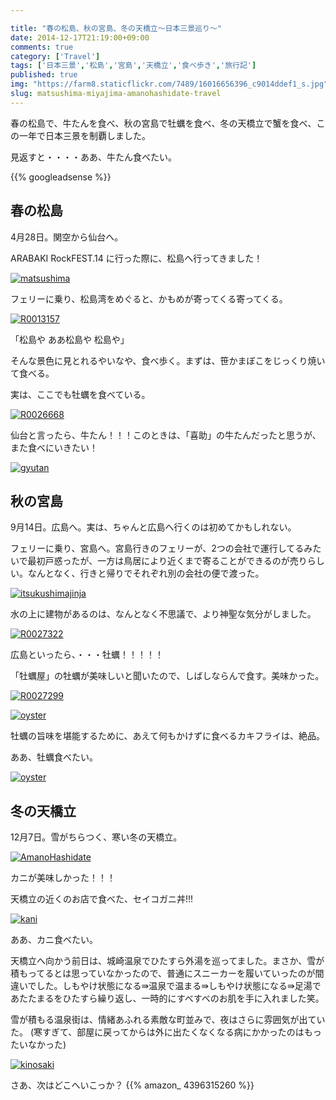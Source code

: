 ```yaml
---

title: "春の松島、秋の宮島、冬の天橋立〜日本三景巡り〜"
date: 2014-12-17T21:19:00+09:00
comments: true
category: ['Travel']
tags: ['日本三景','松島','宮島','天橋立','食べ歩き','旅行記']
published: true
img: "https://farm8.staticflickr.com/7489/16016656396_c9014ddef1_s.jpg"
slug: matsushima-miyajima-amanohashidate-travel
---
```





春の松島で、牛たんを食べ、秋の宮島で牡蠣を食べ、冬の天橋立で蟹を食べ、この一年で日本三景を制覇しました。

見返すと・・・・ああ、牛たん食べたい。



{{% googleadsense %}}



## 春の松島

4月28日。関空から仙台へ。

ARABAKI RockFEST.14 に行った際に、松島へ行ってきました！

<p><a href="https://www.flickr.com/photos/35571855@N06/15856200729" title="matsushimaby meganii, on Flickr"><img class="img-responsive" src="https://farm8.staticflickr.com/7481/15856200729_0ef5423ed3_z.jpg" alt="matsushima"></a></p>

フェリーに乗り、松島湾をめぐると、かもめが寄ってくる寄ってくる。





<p><a href="https://www.flickr.com/photos/35571855@N06/15422499873" title="R0013157by meganii, on Flickr"><img class="img-responsive" src="https://farm8.staticflickr.com/7551/15422499873_d46e6f8211_z.jpg" alt="R0013157"></a></p>


「松島や ああ松島や 松島や」

そんな景色に見とれるやいなや、食べ歩く。まずは、笹かまぼこをじっくり焼いて食べる。

実は、ここでも牡蠣を食べている。

<p><a href="https://www.flickr.com/photos/35571855@N06/15856478307" title="R0026668by meganii, on Flickr"><img class="img-responsive" src="https://farm9.staticflickr.com/8567/15856478307_2f50431289_z.jpg" alt="R0026668"></a></p>


仙台と言ったら、牛たん！！！このときは、「喜助」の牛たんだったと思うが、また食べにいきたい！

<p><a href="https://www.flickr.com/photos/35571855@N06/16041693282" title="gyutanby meganii, on Flickr"><img class="img-responsive" src="https://farm9.staticflickr.com/8639/16041693282_e47556be2d_z.jpg" alt="gyutan"></a></p>


## 秋の宮島
9月14日。広島へ。実は、ちゃんと広島へ行くのは初めてかもしれない。

フェリーに乗り、宮島へ。宮島行きのフェリーが、2つの会社で運行してるみたいで最初戸惑ったが、一方は鳥居により近くまで寄ることができるのが売りらしい。なんとなく、行きと帰りでそれぞれ別の会社の便で渡った。

<p><a href="https://www.flickr.com/photos/35571855@N06/16016656396" title="itsukushimajinjaby meganii, on Flickr"><img class="img-responsive" src="https://farm8.staticflickr.com/7489/16016656396_c9014ddef1_z.jpg" alt="itsukushimajinja"></a></p>


水の上に建物があるのは、なんとなく不思議で、より神聖な気分がしました。

<p><a href="https://www.flickr.com/photos/35571855@N06/15855158350" title="R0027322by meganii, on Flickr"><img class="img-responsive" src="https://farm9.staticflickr.com/8584/15855158350_0a952d8d02_z.jpg" alt="R0027322"></a></p>


広島といったら、・・・牡蠣！！！！！

「牡蠣屋」の牡蠣が美味しいと聞いたので、しばしならんで食す。美味かった。




<p><a href="https://www.flickr.com/photos/35571855@N06/15856148769" title="R0027299by meganii, on Flickr"><img class="img-responsive" src="https://farm8.staticflickr.com/7480/15856148769_68d29fb6d5_z.jpg" alt="R0027299"></a></p>


<p><a href="https://www.flickr.com/photos/35571855@N06/15419925564" title="oysterby meganii, on Flickr"><img class="img-responsive" src="https://farm8.staticflickr.com/7578/15419925564_d75a075432_z.jpg" alt="oyster"></a></p>

牡蠣の旨味を堪能するために、あえて何もかけずに食べるカキフライは、絶品。

ああ、牡蠣食べたい。

<p><a href="https://www.flickr.com/photos/35571855@N06/16040241471" title="oysterby meganii, on Flickr"><img class="img-responsive" src="https://farm8.staticflickr.com/7462/16040241471_e867e7a1c8_z.jpg" alt="oyster"></a></p>





## 冬の天橋立

12月7日。雪がちらつく、寒い冬の天橋立。


<p><a href="https://www.flickr.com/photos/35571855@N06/16041498082" title="AmanoHashidateby meganii, on Flickr"><img class="img-responsive" src="https://farm8.staticflickr.com/7483/16041498082_545a44b442_z.jpg" alt="AmanoHashidate"></a></p>



カニが美味しかった！！！

天橋立の近くのお店で食べた、セイコガニ丼!!!

<p><a href="https://www.flickr.com/photos/35571855@N06/15854870778" title="kaniby meganii, on Flickr"><img class="img-responsive" src="https://farm9.staticflickr.com/8638/15854870778_ce3e367cff_z.jpg" alt="kani"></a></p>

ああ、カニ食べたい。

天橋立へ向かう前日は、城崎温泉でひたすら外湯を巡ってました。まさか、雪が積もってるとは思っていなかったので、普通にスニーカーを履いていったのが間違いでした。しもやけ状態になる⇛温泉で温まる⇛しもやけ状態になる⇛足湯であたたまるをひたすら繰り返し、一時的にすべすべのお肌を手に入れました笑。


雪が積もる温泉街は、情緒あふれる素敵な町並みで、夜はさらに雰囲気が出ていた。
(寒すぎて、部屋に戻ってからは外に出たくなくなる病にかかったのはもったいなかった)

<p><a href="https://www.flickr.com/photos/35571855@N06/15856566717" title="kinosakiby meganii, on Flickr"><img class="img-responsive" src="https://farm8.staticflickr.com/7509/15856566717_7e37ab3894_z.jpg" alt="kinosaki"></a></p>



さあ、次はどこへいこっか？
{{% amazon_ 4396315260 %}}